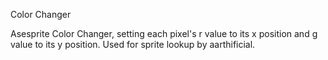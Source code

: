 Color Changer

Asesprite Color Changer, setting each pixel's r value to its x position and g value to its y position. Used for sprite lookup by aarthificial.

